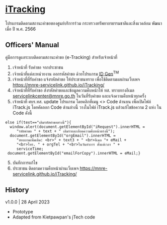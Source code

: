# [iTracking](https://mnre-servicelink.github.io/iTracking)
โปรแกรมติดตามสถานะคำขอของศูนย์บริการร่วม กระทรวงทรัพยากรธรรมชาติและสิ่งแวดล้อม
พัฒนาเมื่อ ปี พ.ศ. 2566
## Officers' Manual
คู่มือการดูแลระบบติดตามสถานะคำขอ (e-Tracking) สำหรับเจ้าหน้าที่
1. เจ้าหน้าที่ รับคำขอ จากประชาชน
2. เจ้าหน้าที่แต่ละหน่วยงาน ออกรหัสคำขอ ด้วยโปรแกรม [ID Gen](https://kietpawpan.github.io/chatBot/IDGen.html)<sup>TM</sup>
3. เจ้าหน้าที่ที่รับคำขอ แจ้งรหัสคำขอ ให้ประชาชนทราบ เพื่อใช้ติดตามผลผ่านเว็บเพจ https://mnre-servicelink.github.io/iTracking/
4. เจ้าหน้าที่ที่รับคำขอ ส่งรหัสคำขอและข้อมูลความคืบหน้าให้ ทส. ทราบทางอีเมล servicelinkcenter@mnre.go.th ในวันที่รับคำขอ และแจ้งความคืบหน้าทุกครั้ง
4. เจ้าหน้าที่ ศบร.ทส. update โปรแกรม โดยคลิกที่เมนู <> Code ด้านบน เพื่อเปิดไฟล์ iTrack.js โดยคัดลอก Code ด้านล่างนี้  วางในไฟล์ iTrack.js
แล้วแก้ไขข้อความ 2 แห่ง ใน Code ดังนี้

```
else if(text=="เติมรหัสคำขอตรงนี้"){ 
  window.alert(document.getElementById("iRequest").innerHTML = 
     "รหัสคำขอ " + text + " เติมรายละเอียดความคืบหน้าตรงนี้");
  document.getElementById("orgEmail").innerHTML = 
     "สอบถามเพิ่มเติม: <br>" + text3 + " <br>อีเมล "+ eMail + 
     "<br>โทร. " + orgTel + "<br>ในวันทำการ ตั้งแต่เวลา " + 
     serviceTime;
 document.getElementById("emailForCopy").innerHTML = eMail;}
```
5. บันทึกการแก้ไข
6. ประชาชน ติดตามความคืบหน้าผ่านเว็บเพจ https://mnre-servicelink.github.io/iTracking/

## History
v1.0.0 | 28 April 2023
- Prototype
- Adapted from Kietpawpan's jTech code
